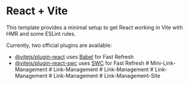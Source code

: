 # React + Vite

This template provides a minimal setup to get React working in Vite with HMR and some ESLint rules.

Currently, two official plugins are available:

- [@vitejs/plugin-react](https://github.com/vitejs/vite-plugin-react/blob/main/packages/plugin-react/README.md) uses [Babel](https://babeljs.io/) for Fast Refresh
- [@vitejs/plugin-react-swc](https://github.com/vitejs/vite-plugin-react-swc) uses [SWC](https://swc.rs/) for Fast Refresh
#   M i n i - L i n k - M a n a g e m e n t  
 #   L i n k - M a n a g e m e n t  
 #   L i n k - M a n a g e m e n t  
 #   L i n k - M a n a g e m e n t  
 #   L i n k - M a n a g e m e n t  
 #   L i n k - M a n a g e m e n t - S i t e  
 